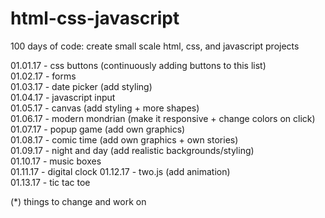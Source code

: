 # html-css-javascript
100 days of code: create small scale html, css, and javascript projects

01.01.17 - css buttons (continuously adding buttons to this list)  
01.02.17 - forms  
01.03.17 - date picker (add styling)  
01.04.17 - javascript input  
01.05.17 - canvas (add styling + more shapes)  
01.06.17 - modern mondrian (make it responsive + change colors on click)   
01.07.17 - popup game (add own graphics)  
01.08.17 - comic time (add own graphics + own stories)    
01.09.17 - night and day (add realistic backgrounds/styling)    
01.10.17 - music boxes   
01.11.17 - digital clock 
01.12.17 - two.js (add animation)    
01.13.17 - tic tac toe


  
(*) things to change and work on
  
